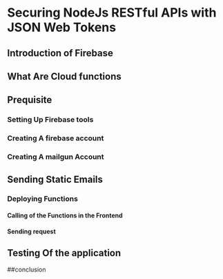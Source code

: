 # Securing NodeJs RESTful APIs with JSON Web Tokens

## Introduction of Firebase 
## What Are Cloud functions

## Prequisite
### Setting Up Firebase tools 
### Creating A firebase account
### Creating A mailgun Account

## Sending Static Emails
### Deploying Functions
#### Calling of the Functions in the Frontend
#### Sending request


## Testing Of the application

##conclusion

